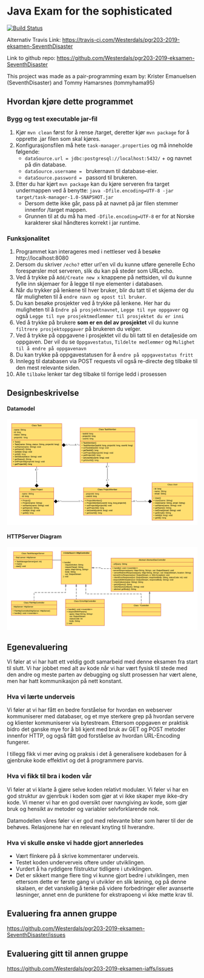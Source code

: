 # Java Exam for the sophisticated

[![Build Status](https://travis-ci.com/Westerdals/pgr203-2019-eksamen-SeventhDisaster.svg?token=ANpvyaXvsPqVgppAsgx4&branch=master)](https://travis-ci.com/Westerdals/pgr203-2019-eksamen-SeventhDisaster)

Alternativ Travis Link: https://travis-ci.com/Westerdals/pgr203-2019-eksamen-SeventhDisaster

Link to github repo: https://github.com/Westerdals/pgr203-2019-eksamen-SeventhDisaster

This project was made as a pair-programming exam by: Krister Emanuelsen (SeventhDisaster) and Tommy Hamarsnes (tommyhama95) 
## Hvordan kjøre dette programmet

### Bygg og test executable jar-fil

1. Kjør `mvn clean` først for å rense /target, deretter kjør `mvn package` for å opprette .jar filen som skal kjøres.
2. Konfigurasjonsfilen må hete `task-manager.properties` og må inneholde følgende:
    * `dataSource.url = jdbc:postgresql://localhost:5432/` + og navnet på din database.
    * `dataSource.username = ` brukernavn til database-eier.
    * `dataSource.password = ` passord til brukeren.
3. Etter du har kjørt `mvn package` kan du kjøre serveren fra target undermappen ved å benytte: `java -Dfile.encoding=UTF-8 -jar target/task-manager-1.0-SNAPSHOT.jar`
    - Dersom dette ikke går, pass på at navnet på jar filen stemmer innenfor /target mappen.
    - Grunnen til at du må ha med `-Dfile.encoding=UTF-8` er for at Norske karakterer skal håndteres korrekt i jar runtime.

### Funksjonalitet

1. Programmet kan interageres med i nettleser ved å besøke http://localhost:8080
2. Dersom du skriver `/echo?` etter url'en vil du kunne utføre generelle Echo forespørsler mot serveren, slik du kan på steder som URLecho.
3. Ved å trykke på `Add/Create new x` knappene på nettsiden, vil du kunne fylle inn skjemaer for å legge til nye elementer i databasen.
4. Når du trykker på lenkene til hver bruker, blir du tatt til et skjema der du får muligheten til å `endre navn og epost til bruker`.
5. Du kan besøke prosjekter ved å trykke på lenkene. Her har du muligheten til å `Endre på prosjektnavnet`, `Legge til nye oppgaver` og også `Legge til nye prosjektmedlemmer til prosjektet du er inni`
6. Ved å trykke på brukere **som er en del av prosjektet** vil du kunne `filtrere prosjektoppgaver` på brukeren du velger.
7. Ved å trykke på oppgavene i prosjektet vil du bli tatt til en detaljeside om oppgaven. Der vil du se `Oppgavestatus`, `Tildelte medlemmer` og `Mulighet til å endre på oppgavenavn`
8. Du kan trykke på oppgavestatusen for å `endre på oppgavestatus fritt`
9. Innlegg til databasen via POST requests vil også re-directe deg tilbake til den mest relevante siden.
10. Alle `tilbake` lenker tar deg tilbake til forrige ledd i prosessen

## Designbeskrivelse

#### Datamodel
![Design](./Docs/Datamodell.png)

#### HTTPServer Diagram
![Design](./Docs/HttpDiagram.png)



## Egenevaluering
 Vi føler at vi har hatt ett veldig godt samarbeid med denne eksamen fra start til slutt. Vi har jobbet med alt av kode når vi har vært fysisk til stede med den andre og meste parten av debugging og slutt prosessen har vært alene, men har hatt kommunikasjon på nett konstant.

### Hva vi lærte underveis
Vi føler at vi har fått en bedre forståelse for hvordan en webserver kommuniserer med databaser, og et mye 
sterkere grep på hvordan servere og klienter kommuniserer via bytestream. Ettersom oppgaven er praktisk bidro
det ganske mye for å bli kjent med bruk av GET og POST metoder innenfor HTTP, og også fått god forståelse av hvordan 
URL-Encoding fungerer.

I tillegg fikk vi mer øving og praksis i det å generalisere kodebasen for å gjenbruke kode effektivt og det å programmere parvis.

### Hva vi fikk til bra i koden vår
Vi føler at vi klarte å gjøre selve koden relativt modulær. Vi føler vi har en god struktur av gjenrbuk i koden som gjør at vi ikke skaper mye ikke-dry kode.
Vi mener vi har en god oversikt over navngiving av kode, som gjør bruk og hensikt av metoder og variabler selvforklarende nok.

Datamodellen våres føler vi er god med relevante biter som hører til der de behøves. Relasjonene har en relevant knyting til hverandre. 

### Hva vi skulle ønske vi hadde gjort annerledes
- Vært flinkere på å skrive kommentarer underveis.
- Testet koden underverveis oftere under utviklingen.
- Vurdert å ha ryddigere filstruktur tidligere i utviklingen.
- Det er sikkert mange flere ting vi kunne gjort bedre i utviklingen, men ettersom dette er første gang vi utvikler en slik løsning, og på denne skalaen, er det vanskelig å tenke på videre forbedringer eller avanserte løsninger, annet enn de punktene for ekstrapoeng vi ikke møtte krav til.

## Evaluering fra annen gruppe
https://github.com/Westerdals/pgr203-2019-eksamen-SeventhDisaster/issues

## Evaluering gitt til annen gruppe
https://github.com/Westerdals/pgr203-2019-eksamen-iaffs/issues
